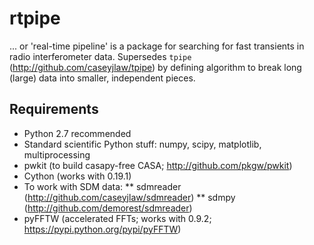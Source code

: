 # rtpipe

... or 'real-time pipeline' is a package for searching for fast transients in radio interferometer data. 
Supersedes `tpipe` (http://github.com/caseyjlaw/tpipe) by defining algorithm to break long (large) data into smaller, independent pieces.

## Requirements

* Python 2.7 recommended
* Standard scientific Python stuff: numpy, scipy, matplotlib, multiprocessing
* pwkit (to build casapy-free CASA; http://github.com/pkgw/pwkit)
* Cython (works with 0.19.1)
* To work with SDM data:
** sdmreader (http://github.com/caseyjlaw/sdmreader)
** sdmpy (http://github.com/demorest/sdmreader)
* pyFFTW (accelerated FFTs; works with 0.9.2; https://pypi.python.org/pypi/pyFFTW)
